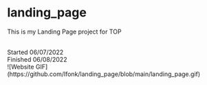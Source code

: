 # landing_page
This is my Landing Page project for TOP

<br />
Started 06/07/2022

<br />
Finished 06/08/2022

<br />
![Website GIF](https://github.com/lfonk/landing_page/blob/main/landing_page.gif)
